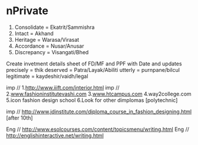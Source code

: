 # nPrivate

1. Consolidate = Ekatrit/Sammishra
2. Intact = Akhand
3. Heritage = Warasa/Virasat
4. Accordance = Nusar/Anusar
5. Discrepancy = Visangati/Bhed

Create invetment details sheet of FD/MF and PPF with Date and updates
precisely = thik
deserved = Patra/Layak/Abiliti
utterly = purnpane/bilcul
legitimate = kaydeshir/vaidh/legal

imp // 1.http://www.iiift.com/interior.html
imp // 2.www.fashioninstitutevashi.com
3.www.htcampus.com
4.way2college.com
5.icon fashion design school
6.Look for other dimplomas [polytechnic]

imp // http://www.jdinstitute.com/diploma_course_in_fashion_designing.html [after 10th]

Eng // http://www.esolcourses.com/content/topicsmenu/writing.html
Eng // http://englishinteractive.net/writing.html





